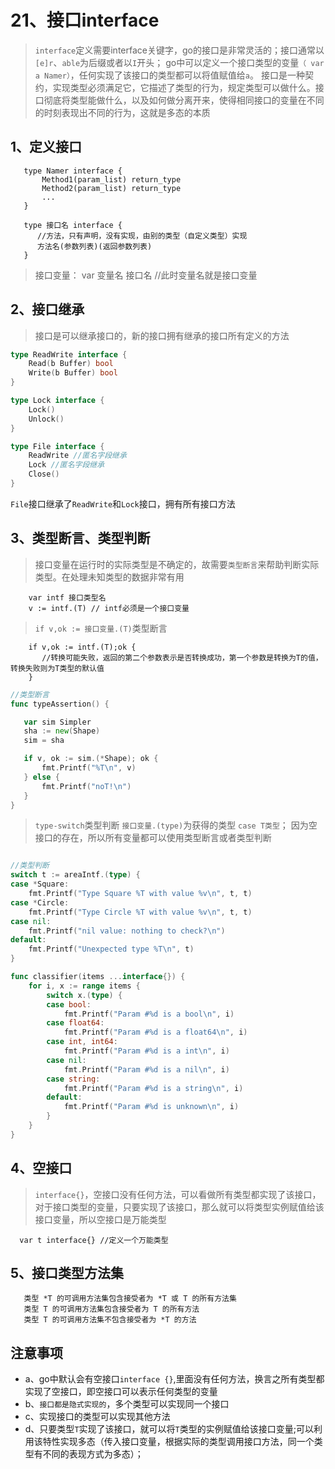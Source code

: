 # 21、接口interface
>  `interface`定义需要interface关键字，go的接口是非常灵活的；接口通常以`[e]r`、`able`为后缀或者以`I`开头；
go中可以定义一个接口类型的变量`（ var a Namer）`，任何实现了该接口的类型都可以将值赋值给`a`。
接口是一种契约，实现类型必须满足它，它描述了类型的行为，规定类型可以做什么。接口彻底将类型能做什么，以及如何做分离开来，使得相同接口的变量在不同的时刻表现出不同的行为，这就是多态的本质
## 1、定义接口
    
       type Namer interface {
           Method1(param_list) return_type
           Method2(param_list) return_type
           ...
       }
       
       type 接口名 interface {
          //方法，只有声明，没有实现，由别的类型（自定义类型）实现
          方法名(参数列表)(返回参数列表)
       }   
> 接口变量：  var 变量名 接口名 //此时变量名就是接口变量

## 2、接口继承
> 接口是可以继承接口的，新的接口拥有继承的接口所有定义的方法
```go
type ReadWrite interface {
    Read(b Buffer) bool
    Write(b Buffer) bool
}

type Lock interface {
    Lock()
    Unlock()
}

type File interface {
    ReadWrite //匿名字段继承
    Lock //匿名字段继承
    Close()
}
```
`File`接口继承了`ReadWrite`和`Lock`接口，拥有所有接口方法

## 3、类型断言、类型判断
> 接口变量在运行时的实际类型是不确定的，故需要`类型断言`来帮助判断实际类型。在处理未知类型的数据非常有用

        var intf 接口类型名
        v := intf.(T) // intf必须是一个接口变量
        
> `if v,ok := 接口变量.(T)`类型断言
        
        if v,ok := intf.(T);ok {
           //转换可能失败，返回的第二个参数表示是否转换成功，第一个参数是转换为T的值，转换失败则为T类型的默认值
        }
 ```go
//类型断言
func typeAssertion() {

	var sim Simpler
	sha := new(Shape)
	sim = sha

	if v, ok := sim.(*Shape); ok {
		fmt.Printf("%T\n", v)
	} else {
		fmt.Printf("noT!\n")
	}
}

```          
> `type-switch`类型判断 `接口变量.(type)`为获得的类型 `case T类型`；
因为空接口的存在，所以所有变量都可以使用类型断言或者类型判断
```go

//类型判断
switch t := areaIntf.(type) {
case *Square:
	fmt.Printf("Type Square %T with value %v\n", t, t)
case *Circle:
	fmt.Printf("Type Circle %T with value %v\n", t, t)
case nil:
	fmt.Printf("nil value: nothing to check?\n")
default:
	fmt.Printf("Unexpected type %T\n", t)
}

func classifier(items ...interface{}) {
	for i, x := range items {
		switch x.(type) {
		case bool:
			fmt.Printf("Param #%d is a bool\n", i)
		case float64:
			fmt.Printf("Param #%d is a float64\n", i)
		case int, int64:
			fmt.Printf("Param #%d is a int\n", i)
		case nil:
			fmt.Printf("Param #%d is a nil\n", i)
		case string:
			fmt.Printf("Param #%d is a string\n", i)
		default:
			fmt.Printf("Param #%d is unknown\n", i)
		}
	}
}
```   

## 4、空接口        
> `interface{}`，空接口没有任何方法，可以看做所有类型都实现了该接口，对于接口类型的变量，只要实现了该接口，那么就可以将类型实例赋值给该接口变量，所以空接口是万能类型     
 
      var t interface{} //定义一个万能类型

## 5、接口类型方法集

 
       类型 *T 的可调用方法集包含接受者为 *T 或 T 的所有方法集
       类型 T 的可调用方法集包含接受者为 T 的所有方法
       类型 T 的可调用方法集不包含接受者为 *T 的方法
       
## 注意事项
- a、go中默认会有空接口`interface {}`,里面没有任何方法，换言之所有类型都实现了空接口，即空接口可以表示任何类型的变量
- b、`接口都是隐式实现的`，多个类型可以实现同一个接口
- c、实现接口的类型可以实现其他方法
- d、只要类型`T`实现了该接口，就可以将`T`类型的实例赋值给该接口变量;可以利用该特性实现多态（传入接口变量，根据实际的类型调用接口方法，同一个类型有不同的表现方式为多态）；

